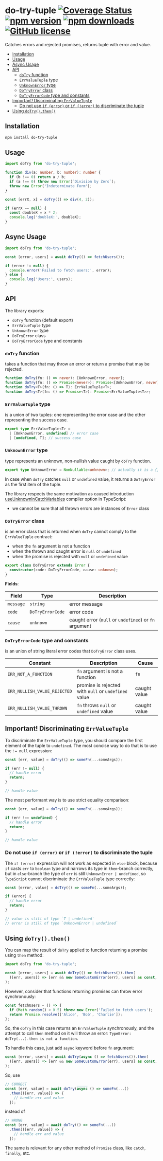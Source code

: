 # do-try-tuple [![Coverage Status](https://coveralls.io/repos/github/DScheglov/do-try-tuple/badge.svg?branch=main)](https://coveralls.io/github/DScheglov/do-try-tuple?branch=main) [![npm version](https://img.shields.io/npm/v/do-try-tuple.svg?style=flat-square)](https://www.npmjs.com/package/do-try-tuple) [![npm downloads](https://img.shields.io/npm/dm/do-try-tuple.svg?style=flat-square)](https://www.npmjs.com/package/do-try-tuple) [![GitHub license](https://img.shields.io/badge/license-MIT-blue.svg)](https://github.com/DScheglov/do-try-tuple/blob/master/LICENSE)

Catches errors and rejected promises, returns tuple with error and value.

- [Installation](#installation)
- [Usage](#usage)
- [Async Usage](#async-usage)
- [API](#api)
  - [`doTry` function](#dotry-function)
  - [`ErrValueTuple` type](#errvaluetuple-type)
  - [`UnknownError` type](#unknownerror-type)
  - [`DoTryError` class](#dotryerror-class)
  - [`DoTryErrorCode` type and constants](#dotryerrorcode-type-and-constants)
- [Important! Discriminating `ErrValueTuple`](#important-discriminating-errvaluetuple)
  - [Do not use `if (error)` or `if (!error)` to discriminate the tuple](#do-not-use-if-error-or-if-error-to-discriminate-the-tuple)
- [Using `doTry().then()`](#using-dotrythen)

## Installation

```bash
npm install do-try-tuple
```

## Usage

```typescript
import doTry from 'do-try-tuple';

function div(a: number, b: number): number {
  if (b !== 0) return a / b;
  if (a !== 0) throw new Error(`Division by Zero`);
  throw new Error('Indeterminate Form');
}

const [errX, x] = doTry(() => div(4, 2));

if (errX == null) {
  const doubleX = x * 2;
  console.log('doubleX:', doubleX);
}
```

## Async Usage

```typescript
import doTry from 'do-try-tuple';

const [error, users] = await doTry(() => fetchUsers());

if (error != null) {
  console.error('Failed to fetch users:', error);
} else {
  console.log('Users:', users);
}
```

## API

The library exports:

- `doTry` function (default export)
- `ErrValueTuple` type
- `UnknownError` type
- `DoTryError` class
- `DoTryErrorCode` type and constants

### `doTry` function

takes a function that may throw an error or return a promise that may be rejected.

```typescript
function doTry(fn: () => never): [UnknownError, never];
function doTry(fn: () => Promise<never>): Promise<[UnknownError, never]>;
function doTry<T>(fn: () => T): ErrValueTuple<T>;
function doTry<T>(fn: () => Promise<T>): Promise<ErrValueTuple<T>>;
```

### `ErrValueTuple` type

is a union of two tuples: one representing the error case and the other
representing the success case.

```typescript
export type ErrValueTuple<T> =
  | [UnknownError, undefined] // error case
  | [undefined, T]; // success case
```

### `UnknownError` type

type represents an unknown, non-nullish value caught by `doTry` function.

```typescript
export type UnknownError = NonNullable<unknown>; // actually it is a {} type
```

In case when `doTry` catches `null` or `undefined` value, it returns a `DoTryError`
as the first item of the tuple.

The library respects the same motivation as caused introduction
[useUnknownInCatchVariables](https://www.typescriptlang.org/tsconfig/#useUnknownInCatchVariables)
compiler option in TypeScript:

- we cannot be sure that all thrown errors are instances of `Error` class

### `DoTryError` class

is an error class that is returned when `doTry` cannot comply to the `ErrValueTuple` contract:

- when the `fn` argument is not a function
- when the thrown and caught error is `null` or `undefined`
- when the promise is rejected with `null` or `undefined` value

```typescript
export class DoTryError extends Error {
  constructor(code: DoTryErrorCode, cause: unknown);
}
```

**Fields**:

| Field     | Type             | Description                                           |
| --------- | ---------------- | ----------------------------------------------------- |
| `message` | `string`         | error message                                         |
| `code`    | `DoTryErrorCode` | error code                                            |
| `cause`   | `unknown`        | caught error (`null` or `undefined`) or `fn` argument |

### `DoTryErrorCode` type and constants

is an union of string literal error codes that `DoTryError` class uses.

| Constant                     | Description                                          | Cause        |
| ---------------------------- | ---------------------------------------------------- | ------------ |
| `ERR_NOT_A_FUNCTION`         | `fn` argument is not a function                      | `fn`         |
| `ERR_NULLISH_VALUE_REJECTED` | promise is rejected with `null` or `undefined` value | caught value |
| `ERR_NULLISH_VALUE_THROWN`   | `fn` throws `null` or `undefined` value              | caught value |

## Important! Discriminating `ErrValueTuple`

To discriminate the `ErrValueTuple` type, you should compare the first element of the tuple to
`undefined`. The most concise way to do that is to use the `!= null` expression:

```typescript
const [err, value] = doTry(() => someFn(...someArgs));

if (err != null) {
  // handle error
  return;
}

// handle value
```

The most performant way is to use strict equality comparison:

```typescript
const [err, value] = doTry(() => someFn(...someArgs));

if (err !== undefined) {
  // handle error
  return;
}

// handle value
```

### Do not use `if (error)` or `if (!error)` to discriminate the tuple

The `if (error)` expression will not work as expected in `else` block, because `if` casts
`err` to `boolean` type and narrows its type in `then`-branch correctly, but in `else`-branch
the type of `err` is still `UnknownError | undefined`, so `TypeScript` cannot discriminate
the `ErrValueTuple` type correctly:

```typescript
const [error, value] = doTry(() => someFn(...someArgs));

if (error) {
  // handle error
  return;
}

// value is still of type `T | undefined`
// error is still of type `UnknownError | undefined`
```

## Using `doTry().then()`

You can map the result of `doTry` applied to function returning a promise using `then` method:

```typescript
import doTry from 'do-try-tuple';

const [error, users] = await doTry(() => fetchUsers()).then(
  ([err, users]) => [err && new SomeCustomError(err), users] as const,
);
```

However, consider that functions returning promises can throw error synchronously:

```typescript
const fetchUsers = () => {
  if (Math.random() < 0.5) throw new Error('Failed to fetch users');
  return Promise.resolve(['Alice', 'Bob', 'Charlie']);
};
```

So, the `doTry` in this case returns an `ErrValueTuple` synchronously, and the
attempt to call `then` method on it will throw an error:
`TypeError: doTry(...).then is not a function`.

To handle this case, just add `async` keyword before `fn` argument:

```typescript
const [error, users] = await doTry(async () => fetchUsers()).then(
  ([err, users]) => [err && new SomeCustomError(err), users] as const,
);
```

So, use

```typescript
// CORRECT                       _____
const [err, value] = await doTry(async () => someFn(...))
  .then(([err, value]) => {
    // handle err and value
  });
```

instead of

```typescript
// WRONG
const [err, value] = await doTry(() => someFn(...))
  .then(([err, value]) => {
    // handle err and value
  });
```

The same is relevant for any other method of `Promise` class, like `catch`, `finally`, etc.
